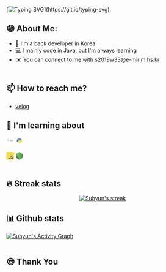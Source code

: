 

[![Typing SVG](https://readme-typing-svg.herokuapp.com?color=247DA4&size=25&multiline=true&width=700&height=50&lines=Hi!+I'm+positive+developer%2C+Seungmin+Yi.)](https://git.io/typing-svg).  

## 😁 About Me:
- 👶 I'm a back developer in Korea
- 💻 I mainly code in Java, but I'm always learning
- ✉️ You can connect to me with s2019w33@e-mirim.hs.kr <br><br>

## 📫 How to reach me?
- [velog](https://velog.io/@hyun031916)

## 📄 I'm learning about
<code><img height="20" src="https://raw.githubusercontent.com/github/explore/80688e429a7d4ef2fca1e82350fe8e3517d3494d/topics/java/java.png"></code>
<code><img height="20" src="https://raw.githubusercontent.com/github/explore/80688e429a7d4ef2fca1e82350fe8e3517d3494d/topics/python/python.png"></code><br><br>
<code><img height="20" src="https://raw.githubusercontent.com/github/explore/80688e429a7d4ef2fca1e82350fe8e3517d3494d/topics/javascript/javascript.png"></code>
<code><img height="20" src="https://raw.githubusercontent.com/github/explore/80688e429a7d4ef2fca1e82350fe8e3517d3494d/topics/nodejs/nodejs.png"></code><br><br>
  
## 🔥 Streak stats
<!-- GitHub Readme Streak Stats - https://github.com/DenverCoder1/github-readme-streak-stats -->
<p align="center">
  <a href="https://github.com/DenverCoder1/github-readme-streak-stats">
    <img title="🔥 Get streak stats for your profile at git.io/streak-stats" alt="Suhyun's streak" src="https://github-readme-streak-stats.herokuapp.com/?user=hyun031916&hide_border=true"/>
  </a>
</p>

## 📊 Github stats
<!-- https://github.com/ashutosh00710/github-readme-activity-graph -->
<a href="https://github.com/ashutosh00710/github-readme-activity-graph"><img alt="Suhyun's Activity Graph" src="https://activity-graph.herokuapp.com/graph?username=hyun031916&theme=github&hide_border=true" /></a><br><br>

## 😎 Thank You
